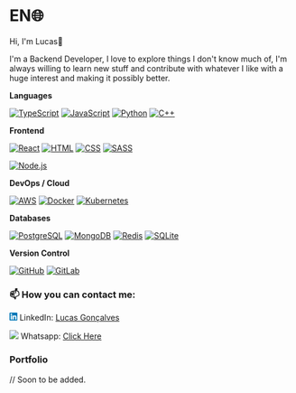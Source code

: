 # EN🌐
Hi, I'm Lucas👋

I'm a Backend Developer, I love to explore things I don't know much of, I'm always willing to learn new stuff and contribute with whatever I like with a huge interest and making it possibly better.

**Languages**

[![TypeScript](https://skillicons.dev/icons?i=ts)](https://skillicons.dev) [![JavaScript](https://skillicons.dev/icons?i=js)](https://skillicons.dev) [![Python](https://skillicons.dev/icons?i=python)](https://skillicons.dev) [![C++](https://skillicons.dev/icons?i=cpp)](https://skillicons.dev)

**Frontend**

[![React](https://skillicons.dev/icons?i=react)](https://skillicons.dev) [![HTML](https://skillicons.dev/icons?i=html)](https://skillicons.dev) [![CSS](https://skillicons.dev/icons?i=css)](https://skillicons.dev) [![SASS](https://skillicons.dev/icons?i=sass)](https://skillicons.dev)

[![Node.js](https://skillicons.dev/icons?i=nodejs)](https://skillicons.dev)

**DevOps / Cloud**

[![AWS](https://skillicons.dev/icons?i=aws)](https://skillicons.dev) [![Docker](https://skillicons.dev/icons?i=docker)](https://skillicons.dev) [![Kubernetes](https://skillicons.dev/icons?i=kubernetes)](https://skillicons.dev)

**Databases**

[![PostgreSQL](https://skillicons.dev/icons?i=postgres)](https://skillicons.dev) [![MongoDB](https://skillicons.dev/icons?i=mongodb)](https://skillicons.dev) [![Redis](https://skillicons.dev/icons?i=redis)](https://skillicons.dev) [![SQLite](https://skillicons.dev/icons?i=sqlite)](https://skillicons.dev)

**Version Control**

[![GitHub](https://skillicons.dev/icons?i=github)](https://skillicons.dev) [![GitLab](https://skillicons.dev/icons?i=gitlab)](https://skillicons.dev)

    
### 📫 How you can contact me:
    
<img src="./public/174857.png" width="14"> LinkedIn: [Lucas Gonçalves](https://www.linkedin.com/in/l-goncalves12/)
    
<img src="https://logospng.org/download/whatsapp/logo-whatsapp-verde-icone-ios-android-1024.png" width="14"> Whatsapp: [Click Here](https://wa.me/5511932317754)

### Portfolio
// Soon to be added.

    


     
